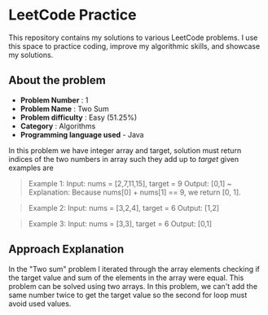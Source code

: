 # LeetCode Practice

This repository contains my solutions to various LeetCode problems. I use this space to practice coding, improve my algorithmic skills, and showcase my solutions.

## About the problem
- **Problem Number** : 1
- **Problem Name** : Two Sum
- **Problem difficulty** : Easy (51.25%)
- **Category** : Algorithms
- **Programming language used** - Java

In this problem we have integer array and target, solution must return indices of the two numbers in array such they add up to _target_ 
given examples are 

>Example 1:
>Input: nums = [2,7,11,15], target = 9
>Output: [0,1]
> ~ Explanation: Because nums[0] + nums[1] == 9, we return [0, 1].

>Example 2:
>Input: nums = [3,2,4], target = 6
>Output: [1,2]

>Example 3:
>Input: nums = [3,3], target = 6
>Output: [0,1]

## Approach Explanation
In the "Two sum" problem I iterated through the array elements checking if the target value and sum of the elements in the array were equal. This problem can be solved using two arrays. In this problem, we can't add the same number twice to get the target value so the second for loop must avoid used values.
